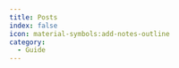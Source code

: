 ```yaml
---
title: Posts
index: false
icon: material-symbols:add-notes-outline
category:
  - Guide
---
```


<Catalog />
